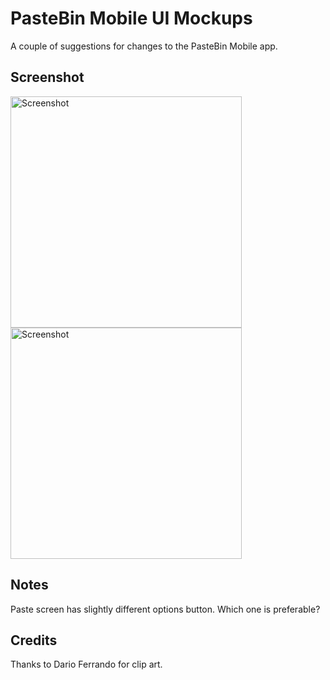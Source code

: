 # PasteBin Mobile UI Mockups

A couple of suggestions for changes to the PasteBin Mobile app. 

## Screenshot

<img src='https://imgur.com/8t6QLEc.png' title='Screenshot' width='370' alt='Screenshot' /><img src='https://imgur.com/Y8pIEmh.png' title='Screenshot' width='370' alt='Screenshot' />


## Notes

Paste screen has slightly different options button. Which one is preferable?


## Credits

Thanks to Dario Ferrando for clip art.
